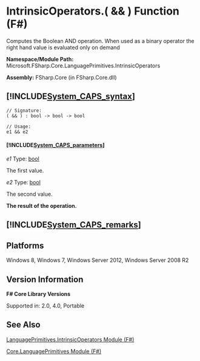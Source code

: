 # IntrinsicOperators.( && ) Function (F#)

Computes the Boolean AND operation. When used as a binary operator the right hand value is evaluated only on demand

**Namespace/Module Path:** Microsoft.FSharp.Core.LanguagePrimitives.IntrinsicOperators

**Assembly:** FSharp.Core (in FSharp.Core.dll)


## [!INCLUDE[System_CAPS_syntax](//System/Token/System_CAPS_syntax_md.md)]

```
// Signature:
( && ) : bool -> bool -> bool

// Usage:
e1 && e2
```

#### [!INCLUDE[System_CAPS_parameters](//System/Token/System_CAPS_parameters_md.md)]
*e1*
Type: [bool](http://msdn.microsoft.com/en-us/library/89c0cf9c-49ce-4207-a3be-555851a67dd5)


The first value.


*e2*
Type: [bool](http://msdn.microsoft.com/en-us/library/89c0cf9c-49ce-4207-a3be-555851a67dd5)


The second value.



**The result of the operation.**
## [!INCLUDE[System_CAPS_remarks](//System/Token/System_CAPS_remarks_md.md)]

## Platforms
Windows 8, Windows 7, Windows Server 2012, Windows Server 2008 R2


## Version Information
**F# Core Library Versions**

Supported in: 2.0, 4.0, Portable




## See Also
[LanguagePrimitives.IntrinsicOperators Module &#40;F&#35;&#41;](LanguagePrimitives.IntrinsicOperators+Module+28%F%2329%.md)

[Core.LanguagePrimitives Module &#40;F&#35;&#41;](Core.LanguagePrimitives+Module+28%F%2329%.md)


